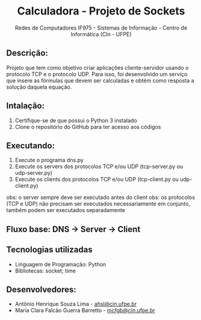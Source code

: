 <h1 align="center">Calculadora - Projeto de Sockets</h1>
<p align="center">Redes de Computadores IF975 - Sistemas de Informação - Centro de Informática (CIn - UFPE) </p>

## Descrição:
Projeto que tem como objetivo criar aplicações cliente-servidor usando o protocolo TCP e o protocolo UDP. Para isso, foi desenvolvido um serviço que insere as fórmulas que devem ser calculadas e obtém como resposta a solução daquela equação.

## Intalação:
1. Certifique-se de que possui o Python 3 instalado
2. Clone o repositório do GitHub para ter acesso aos códigos

## Executando:
1. Execute o programa dns.py
2. Execute os servers dos protocolos TCP e/ou UDP (tcp-server.py ou udp-server.py) 
3. Execute os clients dos protocolos TCP e/ou UDP (tcp-client.py ou udp-client.py)

obs: o server sempre deve ser executado antes do client
obs: os protocolos (TCP e UDP) não precisam ser executados necessariamente em conjunto, também podem ser executados separadamente

## Fluxo base: DNS -> Server -> Client

## Tecnologias utilizadas
- Linguagem de Programação: Python
- Bibliotecas: socket; time

## Desenvolvedores:
- Antônio Henrique Souza Lima - ahsl@cin.ufpe.br 
- Maria Clara Falcão Guerra Barretto - mcfgb@cin.ufpe.br 
